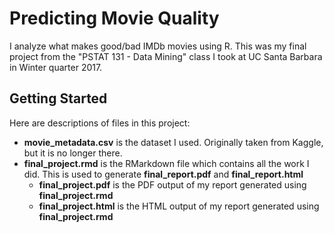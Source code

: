 # Predicting Movie Quality

I analyze what makes good/bad IMDb movies using R. This was my final project from the "PSTAT 131 - Data Mining" class I took at UC Santa Barbara in Winter quarter 2017.

## Getting Started

Here are descriptions of files in this project:

* **movie_metadata.csv** is the dataset I used. Originally taken from Kaggle, but it is no longer there.
* **final_project.rmd** is the RMarkdown file which contains all the work I did. This is used to generate **final_report.pdf** and **final_report.html**
  - **final_project.pdf** is the PDF output of my report generated using **final_project.rmd**
  - **final_project.html** is the HTML output of my report generated using **final_project.rmd**
